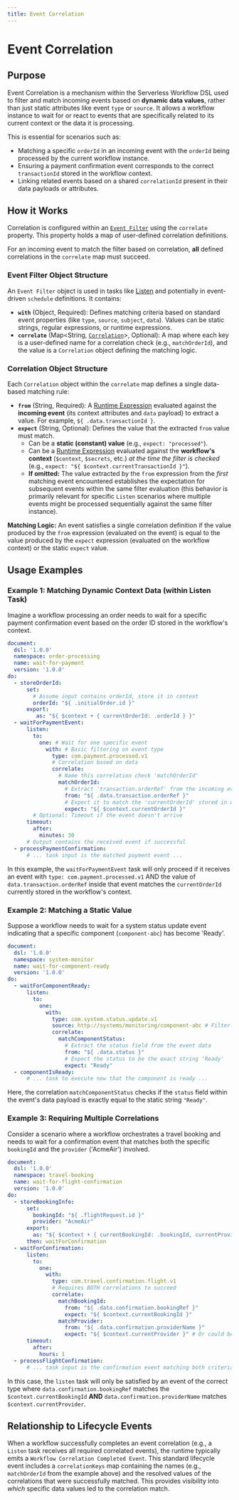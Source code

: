 ```yaml
---
title: Event Correlation
---
```


<!-- Examples are validated -->


# Event Correlation

## Purpose

Event Correlation is a mechanism within the Serverless Workflow DSL used to filter and match incoming events based on **dynamic data values**, rather than just static attributes like event `type` or `source`. It allows a workflow instance to wait for or react to events that are specifically related to its current context or the data it is processing.

This is essential for scenarios such as:

*   Matching a specific `orderId` in an incoming event with the `orderId` being processed by the current workflow instance.
*   Ensuring a payment confirmation event corresponds to the correct `transactionId` stored in the workflow context.
*   Linking related events based on a shared `correlationId` present in their data payloads or attributes.

## How it Works

Correlation is configured within an [`Event Filter`](#event-filter-object-structure) using the `correlate` property. This property holds a map of user-defined correlation definitions.

For an incoming event to match the filter based on correlation, **all** defined correlations in the `correlate` map must succeed.

### Event Filter Object Structure

An `Event Filter` object is used in tasks like [Listen](dsl-task-listen.md) and potentially in event-driven `schedule` definitions. It contains:

*   **`with`** (Object, Required): Defines matching criteria based on standard event properties (like `type`, `source`, `subject`, `data`). Values can be static strings, regular expressions, or runtime expressions.
*   **`correlate`** (Map<String, [`Correlation`](#correlation-object-structure)>, Optional): A map where each key is a user-defined name for a correlation check (e.g., `matchOrderId`), and the value is a `Correlation` object defining the matching logic.

### Correlation Object Structure

Each `Correlation` object within the `correlate` map defines a single data-based matching rule:

*   **`from`** (String, Required): A [Runtime Expression](dsl-runtime-expressions.md) evaluated against the **incoming event** (its context attributes and `data` payload) to extract a value. For example, `${ .data.transactionId }`.
*   **`expect`** (String, Optional): Defines the value that the extracted `from` value must match.
    *   Can be a **static (constant) value** (e.g., `expect: "processed"`).
    *   Can be a [Runtime Expression](dsl-runtime-expressions.md) evaluated against the **workflow's context** (`$context`, `$secrets`, etc.) *at the time the filter is checked* (e.g., `expect: "${ $context.currentTransactionId }"`).
    *   **If omitted:** The value extracted by the `from` expression from the *first* matching event encountered establishes the expectation for subsequent events within the same filter evaluation (this behavior is primarily relevant for specific `Listen` scenarios where multiple events might be processed sequentially against the same filter instance).

**Matching Logic:** An event satisfies a single correlation definition if the value produced by the `from` expression (evaluated on the event) is equal to the value produced by the `expect` expression (evaluated on the workflow context) or the static `expect` value.

## Usage Examples

### Example 1: Matching Dynamic Context Data (within Listen Task)

Imagine a workflow processing an order needs to wait for a specific payment confirmation event based on the order ID stored in the workflow's context.

```yaml
document:
  dsl: '1.0.0'
  namespace: order-processing
  name: wait-for-payment
  version: '1.0.0'
do:
  - storeOrderId:
      set:
        # Assume input contains orderId, store it in context
        orderId: "${ .initialOrder.id }"
      export:
         as: "${ $context + { currentOrderId: .orderId } }"
  - waitForPaymentEvent:
      listen:
        to:
          one: # Wait for one specific event
            with: # Basic filtering on event type
              type: com.payment.processed.v1
              # Correlation based on data
              correlate:
                # Name this correlation check 'matchOrderId'
                matchOrderId:
                  # Extract 'transaction.orderRef' from the incoming event's data
                  from: "${ .data.transaction.orderRef }"
                  # Expect it to match the 'currentOrderId' stored in workflow context
                  expect: "${ $context.currentOrderId }"
        # Optional: Timeout if the event doesn't arrive
      timeout:
        after:
          minutes: 30
      # Output contains the received event if successful
  - processPaymentConfirmation:
      # ... task input is the matched payment event ...
```

In this example, the `waitForPaymentEvent` task will only proceed if it receives an event with `type: com.payment.processed.v1` AND the value of `data.transaction.orderRef` inside that event matches the `currentOrderId` currently stored in the workflow's context.

### Example 2: Matching a Static Value

Suppose a workflow needs to wait for a system status update event indicating that a specific component (`component-abc`) has become 'Ready'.

```yaml
document:
  dsl: '1.0.0'
  namespace: system-monitor
  name: wait-for-component-ready
  version: '1.0.0'
do:
  - waitForComponentReady:
      listen:
        to:
          one:
            with:
              type: com.system.status.update.v1
              source: http://systems/monitoring/component-abc # Filter by source
              correlate:
                matchComponentStatus:
                  # Extract the status field from the event data
                  from: "${ .data.status }"
                  # Expect the status to be the exact string 'Ready'
                  expect: "Ready"
  - componentIsReady:
      # ... task to execute now that the component is ready ...
```

Here, the correlation `matchComponentStatus` checks if the `status` field within the event's data payload is exactly equal to the static string `"Ready"`.

### Example 3: Requiring Multiple Correlations

Consider a scenario where a workflow orchestrates a travel booking and needs to wait for a confirmation event that matches both the specific `bookingId` and the `provider` ('AcmeAir') involved.

```yaml
document:
  dsl: '1.0.0'
  namespace: travel-booking 
  name: wait-for-flight-confirmation
  version: '1.0.0'
do:
  - storeBookingInfo:
      set:
        bookingId: "${ .flightRequest.id }"
        provider: "AcmeAir"
      export:
        as: "${ $context + { currentBookingId: .bookingId, currentProvider: .provider } }"
      then: waitForConfirmation
  - waitForConfirmation:
      listen:
        to:
          one:
            with:
              type: com.travel.confirmation.flight.v1
              # Requires BOTH correlations to succeed
              correlate:
                matchBookingId:
                  from: "${ .data.confirmation.bookingRef }"
                  expect: "${ $context.currentBookingId }"
                matchProvider:
                  from: "${ .data.confirmation.providerName }"
                  expect: "${ $context.currentProvider }" # Or could be expect: "AcmeAir"
      timeout:
        after:
          hours: 1
  - processFlightConfirmation:
      # ... task input is the confirmation event matching both criteria ...
```

In this case, the `listen` task will only be satisfied by an event of the correct type where `data.confirmation.bookingRef` matches the `$context.currentBookingId` **AND** `data.confirmation.providerName` matches `$context.currentProvider`.

## Relationship to Lifecycle Events

When a workflow successfully completes an event correlation (e.g., a `Listen` task receives all required correlated events), the runtime typically emits a `Workflow Correlation Completed Event`. This standard lifecycle event includes a `correlationKeys` map containing the names (e.g., `matchOrderId` from the example above) and the resolved values of the correlations that were successfully matched. This provides visibility into *which* specific data values led to the correlation match. 